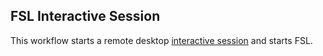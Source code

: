 ## FSL Interactive Session
This workflow starts a remote desktop [interactive session](https://github.com/parallelworks/interactive_session/blob/main/README-v3.md) and starts FSL.